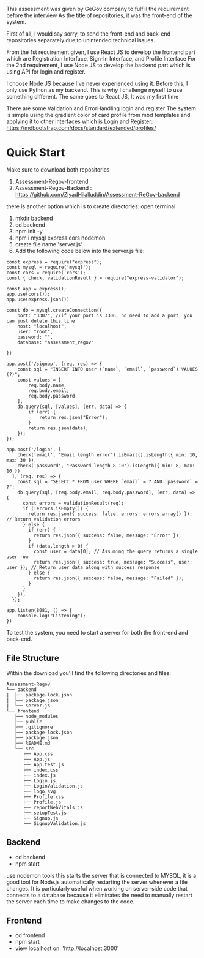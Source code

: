 This assessment was given by GeGov company to fulfill the requirement before the interview
As the title of repositories, it was the front-end of the system. 

First of all, I would say sorry, to send the front-end and back-end repositories separately due to unintended technical issues. 

From the 1st requirement given, I use React JS to develop the frontend part which are Registration Interface, Sign-In Interface, and Profile Interface
For the 2nd requirement, I use Node JS to develop the backend part which is using API for login and register. 

I choose Node JS because I've never experienced using it. Before this, I only use Python as my backend. This is why I challenge myself to use something different. 
The same goes to React JS, It was my first time

There are some Validation and ErrorHandling login and register
The system is simple using the gradient color of card profile from mbd templates and applying it to other interfaces which is Login and Register: https://mdbootstrap.com/docs/standard/extended/profiles/

# Quick Start
Make sure to download both repositories
1. Assessment-Regov-frontend
2. Assessment-Regov-Backend : https://github.com/ZiyadHilalluddin/Assessment-ReGov-backend

there is another option which is to create directories:
open terminal

1. mkdir backend
2. cd backend
3. npm init -y
4. npm i mysql express cors nodemon
5. create file name 'server.js'
6. Add the following code below into the server.js file:

```
const express = require("express");
const mysql = require('mysql');
const cors = require('cors');
const { check, validationResult } = require("express-validator");

const app = express();
app.use(cors());
app.use(express.json())

const db = mysql.createConnection({
    port: "3307", //if your port is 3306, no need to add a port. you can just delete this line 
    host: "localhost",
    user: "root",
    password: "",
    database: "assessment_regov"
    
})

app.post('/signup', (req, res) => {
    const sql = "INSERT INTO user (`name`, `email`, `password`) VALUES (?)";
    const values = [
        req.body.name,
        req.body.email,
        req.body.password
    ];
    db.query(sql, [values], (err, data) => {
        if (err) {
            return res.json("Error");
        }
        return res.json(data);
    });
});

app.post('/login', [
    check('email', "Email length error").isEmail().isLength({ min: 10, max: 30 }),
    check('password', "Password length 8-10").isLength({ min: 8, max: 10 })
  ], (req, res) => {
    const sql = "SELECT * FROM user WHERE `email` = ? AND `password` = ?";
    db.query(sql, [req.body.email, req.body.password], (err, data) => {
      const errors = validationResult(req);
      if (!errors.isEmpty()) {
        return res.json({ success: false, errors: errors.array() }); // Return validation errors
      } else {
        if (err) {
          return res.json({ success: false, message: "Error" });
        }
        if (data.length > 0) {
          const user = data[0]; // Assuming the query returns a single user row
          return res.json({ success: true, message: "Success", user: user }); // Return user data along with success response
        } else {
          return res.json({ success: false, message: "Failed" });
        }
      }
    });
  });
  
app.listen(8081, () => {
    console.log("Listening");
})
```
   
To test the system, you need to start a server for both the front-end and back-end. 

## File Structure
Within the download you'll find the following directories and files:

```
Assessment-Regov
└── backend
|  ├── package-lock.json
|  ├── package.json
|  └── server.js
└── frontend
   ├── node_modules
   ├── public
   ├── .gitignore
   ├── package-lock.json
   ├── package.json
   ├── README.md
   └── src
      ├── App.css
      ├── App.js
      ├── App.test.js
      ├── index.css
      ├── index.js
      ├── Login.js
      ├── LoginValidation.js
      ├── logo.svg
      ├── Profile.css
      ├── Profile.js
      ├── reportWebVitals.js
      ├── setupTest.js
      ├── Signup.js
      └── SignupValidation.js
```

## Backend 
- cd backend 
- npm start
  
use nodemon tools
this starts the server that is connected to MYSQL, it is a good tool for Node.js automatically restarting the server whenever a file changes. 
It is particularly useful when working on server-side code that connects to a database because it eliminates the need to manually restart the server each time to make changes to the code. 

## Frontend 
- cd frontend
- npm start
- view localhost on: 'http://localhost:3000'

